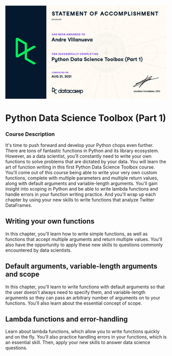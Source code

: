 ![cert](certificate/PDST1-certificate-page-001.jpg)

# Python Data Science Toolbox (Part 1)
### Course Description
It's time to push forward and develop your Python chops even further. There are tons of fantastic functions in Python and its library ecosystem. However, as a data scientist, you'll constantly need to write your own functions to solve problems that are dictated by your data. You will learn the art of function writing in this first Python Data Science Toolbox course. You'll come out of this course being able to write your very own custom functions, complete with multiple parameters and multiple return values, along with default arguments and variable-length arguments. You'll gain insight into scoping in Python and be able to write lambda functions and handle errors in your function writing practice. And you'll wrap up each chapter by using your new skills to write functions that analyze Twitter DataFrames.

## Writing your own functions
In this chapter, you'll learn how to write simple functions, as well as functions that accept multiple arguments and return multiple values. You'll also have the opportunity to apply these new skills to questions commonly encountered by data scientists.


## Default arguments, variable-length arguments and scope
In this chapter, you'll learn to write functions with default arguments so that the user doesn't always need to specify them, and variable-length arguments so they can pass an arbitrary number of arguments on to your functions. You'll also learn about the essential concept of scope.

## Lambda functions and error-handling
Learn about lambda functions, which allow you to write functions quickly and on the fly. You'll also practice handling errors in your functions, which is an essential skill. Then, apply your new skills to answer data science questions.